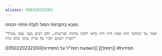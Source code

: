 ```yaml
---
aliases: 050220232203
---
```


מובא בהקדמת המול לקלח פתחי חכמה:

	"ואמר על המחבר הזה שאין דורו היה כדאי להבין צדקתו ופרישותו, ולכן רבים מבני עמנו מגודל חסרון דעתם דברו על צדיק עתק שלא כדת"



[[050220232200|השפעת רמח"ל על החסידות]]
[[רמחל]]
#חסידות 
